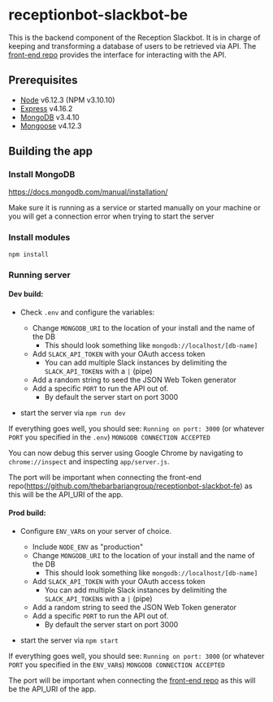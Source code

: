 # receptionbot-slackbot-be

This is the backend component of the Reception Slackbot. It is in charge of keeping and transforming a database of users to be retrieved via API.
The [front-end repo](https://github.com/thebarbariangroup/receptionbot-slackbot-fe) provides the interface for interacting with the API.

## Prerequisites
 - [Node](https://nodejs.org/en/) v6.12.3 (NPM v3.10.10)
 - [Express](https://expressjs.com/) v4.16.2
 - [MongoDB](https://www.mongodb.com/) v3.4.10
 - [Mongoose](http://mongoosejs.com/) v4.12.3

## Building the app
### Install MongoDB
https://docs.mongodb.com/manual/installation/

Make sure it is running as a service or started manually on your machine or you will get a connection error when trying to start the server

### Install modules

```npm install```

### Running server

#### Dev build:
- Check ```.env``` and configure the variables:
  - Change ```MONGODB_URI``` to the location of your install and the name of the DB
    - This should look something like ```mongodb://localhost/[db-name]```
  - Add ```SLACK_API_TOKEN``` with your OAuth access token
    - You can add multiple Slack instances by delimiting the ```SLACK_API_TOKEN```s with a ```|``` (pipe)
  - Add a random string to seed the JSON Web Token generator
  - Add a specific ```PORT``` to run the API out of.
    - By default the server start on port 3000

- start the server via ```npm run dev```

If everything goes well, you should see: 
```Running on port: 3000``` (or whatever ```PORT``` you specified in the ```.env```)
```MONGODB CONNECTION ACCEPTED```

You can now debug this server using Google Chrome by navigating to ```chrome://inspect``` and inspecting ```app/server.js```.

The port will be important when connecting the front-end repo(https://github.com/thebarbariangroup/receptionbot-slackbot-fe) as this will be the API_URI of the app.

#### Prod build:
- Configure ```ENV_VAR```s on your server of choice.
  - Include ```NODE_ENV``` as "production"
  - Change ```MONGODB_URI``` to the location of your install and the name of the DB
    - This should look something like ```mongodb://localhost/[db-name]```
  - Add ```SLACK_API_TOKEN``` with your OAuth access token
    - You can add multiple Slack instances by delimiting the ```SLACK_API_TOKEN```s with a ```|``` (pipe)
  - Add a random string to seed the JSON Web Token generator
  - Add a specific ```PORT``` to run the API out of.
    - By default the server start on port 3000

- start the server via ```npm start```

If everything goes well, you should see: 
```Running on port: 3000``` (or whatever ```PORT``` you specified in the ```ENV_VAR```s)
```MONGODB CONNECTION ACCEPTED```

The port will be important when connecting the [front-end repo](https://github.com/thebarbariangroup/receptionbot-slackbot-fe) as this will be the API_URI of the app.
